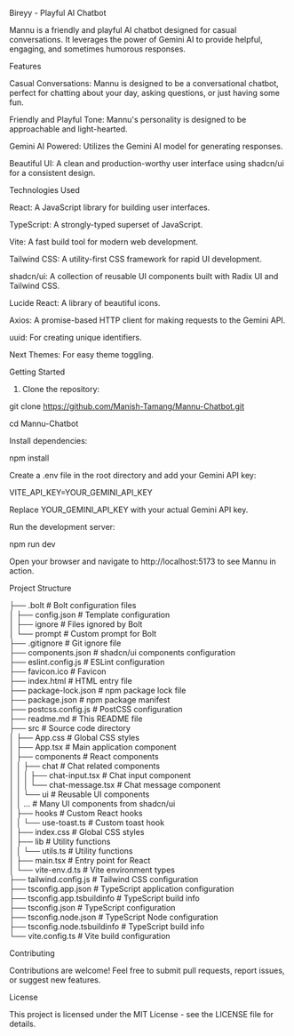 Bireyy - Playful AI Chatbot

Mannu is a friendly and playful AI chatbot designed for casual conversations. It leverages the power of Gemini AI to provide helpful, engaging, and sometimes humorous responses.

Features

Casual Conversations: Mannu is designed to be a conversational chatbot, perfect for chatting about your day, asking questions, or just having some fun.

Friendly and Playful Tone: Mannu's personality is designed to be approachable and light-hearted.

Gemini AI Powered: Utilizes the Gemini AI model for generating responses.

Beautiful UI: A clean and production-worthy user interface using shadcn/ui for a consistent design.


Technologies Used

React: A JavaScript library for building user interfaces.

TypeScript: A strongly-typed superset of JavaScript.

Vite: A fast build tool for modern web development.

Tailwind CSS: A utility-first CSS framework for rapid UI development.

shadcn/ui: A collection of reusable UI components built with Radix UI and Tailwind CSS.

Lucide React: A library of beautiful icons.

Axios: A promise-based HTTP client for making requests to the Gemini API.

uuid: For creating unique identifiers.

Next Themes: For easy theme toggling.


Getting Started

1. Clone the repository:

git clone https://github.com/Manish-Tamang/Mannu-Chatbot.git

cd Mannu-Chatbot



Install dependencies:

npm install

Create a .env file in the root directory and add your Gemini API key:

VITE_API_KEY=YOUR_GEMINI_API_KEY

Replace YOUR_GEMINI_API_KEY with your actual Gemini API key.

Run the development server:

npm run dev

Open your browser and navigate to http://localhost:5173 to see Mannu in action.

Project Structure

├── .bolt # Bolt configuration files  
│ ├── config.json # Template configuration  
│ ├── ignore # Files ignored by Bolt  
│ └── prompt # Custom prompt for Bolt  
├── .gitignore # Git ignore file  
├── components.json # shadcn/ui components configuration  
├── eslint.config.js # ESLint configuration  
├── favicon.ico # Favicon  
├── index.html # HTML entry file  
├── package-lock.json # npm package lock file  
├── package.json # npm package manifest  
├── postcss.config.js # PostCSS configuration  
├── readme.md # This README file  
├── src # Source code directory  
│ ├── App.css # Global CSS styles  
│ ├── App.tsx # Main application component  
│ ├── components # React components  
│ │ ├── chat # Chat related components  
│ │ │ ├── chat-input.tsx # Chat input component  
│ │ │ └── chat-message.tsx # Chat message component  
│ │ └── ui # Reusable UI components  
│ │ ... # Many UI components from shadcn/ui  
│ ├── hooks # Custom React hooks  
│ │ └── use-toast.ts # Custom toast hook  
│ ├── index.css # Global CSS styles  
│ ├── lib # Utility functions  
│ │ └── utils.ts # Utility functions  
│ ├── main.tsx # Entry point for React  
│ └── vite-env.d.ts # Vite environment types  
├── tailwind.config.js # Tailwind CSS configuration  
├── tsconfig.app.json # TypeScript application configuration  
├── tsconfig.app.tsbuildinfo # TypeScript build info  
├── tsconfig.json # TypeScript configuration  
├── tsconfig.node.json # TypeScript Node configuration  
├── tsconfig.node.tsbuildinfo # TypeScript build info  
└── vite.config.ts # Vite build configuration

Contributing

Contributions are welcome! Feel free to submit pull requests, report issues, or suggest new features.

License

This project is licensed under the MIT License - see the LICENSE file for details.

